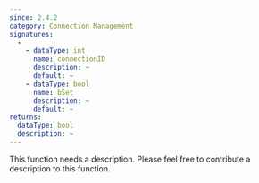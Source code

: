 ```yaml
---
since: 2.4.2
category: Connection Management
signatures:
  -
    - dataType: int
      name: connectionID
      description: ~
      default: ~
    - dataType: bool
      name: bSet
      description: ~
      default: ~
returns:
  dataType: bool
  description: ~
---
```


This function needs a description. Please feel free to contribute a description to this function.
